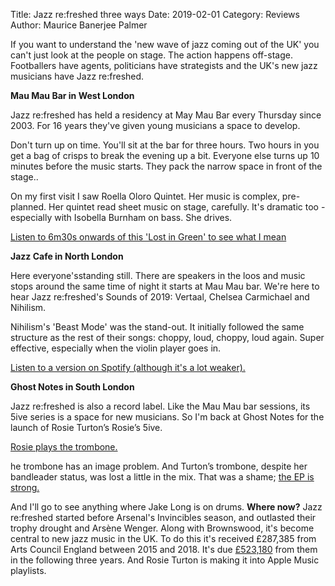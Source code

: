 Title: Jazz re:freshed three ways
Date: 2019-02-01
Category: Reviews
Author: Maurice Banerjee Palmer

If you want to understand the 'new wave of jazz coming out of the UK' you can't just look at the people on stage. The action happens off-stage. Footballers have agents, politicians have strategists and the UK's new jazz musicians have Jazz re:freshed.

**Mau Mau Bar in West London**

Jazz re:freshed has held a residency at May Mau Bar every Thursday since 2003. For 16 years they've given young musicians a space to develop.

Don't turn up on time. You'll sit at the bar for three hours. Two hours in  you get a bag of crisps to break the evening up a bit. Everyone else turns up 10 minutes before the music starts. They pack the narrow space in front of the stage..

On my first visit I saw Roella Oloro Quintet. Her music is complex, pre-planned. Her quintet read sheet music on stage, carefully. It's dramatic too - especially with Isobella Burnham on bass. She drives.

[Listen to 6m30s onwards of this 'Lost in Green' to see what I mean](https://youtu.be/TC-ZmMsP4HM?t=382)

**Jazz Cafe in North London**

Here everyone'sstanding still. There are speakers in the loos and music stops around the same time of night it starts at Mau Mau bar. We're here to hear Jazz re:freshed's Sounds of 2019: Vertaal, Chelsea Carmichael and Nihilism.

Nihilism's 'Beast Mode' was the stand-out. It initially followed the same structure as the rest of their songs: choppy, loud, choppy, loud again. Super effective, especially when the violin player goes in.


[Listen to a version on Spotify (although it's a lot weaker).](https://open.spotify.com/track/5Exp7dTwsaJAEzeVNW7KLA?si=VcoODMOCRjWg1Oo1d_iLRQ)

**Ghost Notes in South London**

Jazz re:freshed is also a record label. Like the Mau Mau bar sessions, its 5ive series is a space for new musicians. So I'm back at Ghost Notes for the launch of Rosie Turton’s Rosie’s 5ive.

[Rosie plays the trombone.](https://www.youtube.com/watch?v=_D4reewr9Cc)

he trombone has an image problem. And Turton’s trombone, despite her bandleader status, was lost a little in the mix. That was a shame; [the EP is strong.](https://open.spotify.com/album/0ecE3kT7P76f7ZUtEvnL9X?si=ivjefV9ZSg-0gwjDHzRW5A)

And I'll go to see anything where Jake Long is on drums. 
**Where now?**
Jazz re:freshed started before Arsenal's Invincibles season, and outlasted their trophy drought and Arsène Wenger. Along with Brownswood, it's become central to new jazz music in the UK. To do this it's received £287,385 from Arts Council England between 2015 and 2018. It's due [£523,180](https://www.artscouncil.org.uk/national-portfolio-2018-22/more-data-2018-22) from them in the following three years. And Rosie Turton is making it into Apple Music playlists.